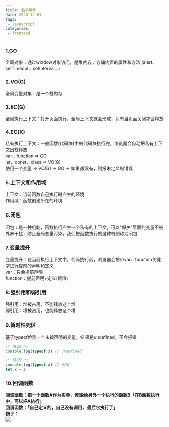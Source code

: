 ```yaml
---
title: 名词解释
date: 2020-12-01
tags:
 - Javascript
categories: 
 - frontend
---
```


### 1.GO    
全局对象：通过window对象访问，是堆内存，存储内置的属性和方法 (alert、setTimeout、setInterval...)

### 2.VO(G)    
全局变量对象：是一个栈内存

### 3.EC(G)    
全局执行上下文：打开页面执行，全局上下文就会形成，只有当页面关闭才会释放

### 4.EC(X)
私有执行上下文：一般函数(代码块)中的代码块执行完，浏览器会自动把私有上下文出栈释放      
var、function => GO     
let、const、class => VO(G)      
使用一个变量 => VO(G) => GO => 如果都没有，则报未定义的错误

### 5.上下文和作用域        
上下文：当前函数自己执行时产生的环境        
作用域：函数创建所在的环境

### 6.闭包      
闭包：是一种机制，函数执行产生一个私有的上下文，可以"保护"里面的变量不被外界干扰，防止全局变量污染，我们把函数执行的这种机制称为闭包

### 7.变量提升    
变量提升：在当前执行上下文中，代码执行前，浏览器会把带var、function关键字进行提前的声明和定义       
var：只会提前声明     
function：提前声明+定义(赋值)

### 8.强引用和弱引用        
强引用：堆被占用，不能释放这个堆      
弱引用：堆被占用，也能释放这个堆

### 9.暂时性死区        
基于typeof检测一个未被声明的变量，结果是undefined，不会报错
```js
/* 情况1 */
console.log(typeof x) // undefined

/* 情况2 */
console.log(typeof x) // 报错
let x = 1
```

### 10.回调函数  
**回调函数：把一个函数A作为实参，传递给另外一个执行的函数B「在B函数执行中，可以把A执行」**  
**回调函数：「自己定义的，自己没有调用，最后它执行了」**  
**例子：**  
![](https://leoamazing.gitee.io/blog/img/frontend/2020/1205/7.png)  



